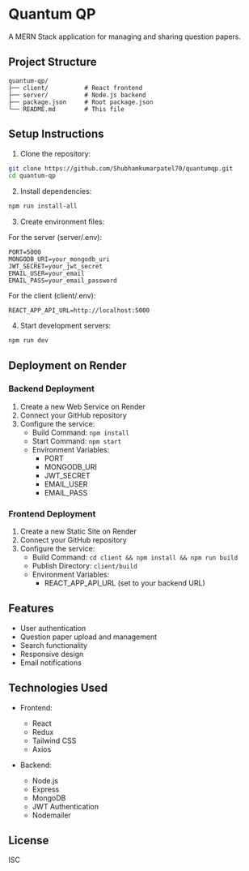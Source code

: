 # Quantum QP

A MERN Stack application for managing and sharing question papers.

## Project Structure

```
quantum-qp/
├── client/          # React frontend
├── server/          # Node.js backend
├── package.json     # Root package.json
└── README.md        # This file
```

## Setup Instructions

1. Clone the repository:
```bash
git clone https://github.com/Shubhamkumarpatel70/quantumqp.git
cd quantum-qp
```

2. Install dependencies:
```bash
npm run install-all
```

3. Create environment files:

For the server (server/.env):
```
PORT=5000
MONGODB_URI=your_mongodb_uri
JWT_SECRET=your_jwt_secret
EMAIL_USER=your_email
EMAIL_PASS=your_email_password
```

For the client (client/.env):
```
REACT_APP_API_URL=http://localhost:5000
```

4. Start development servers:
```bash
npm run dev
```

## Deployment on Render

### Backend Deployment

1. Create a new Web Service on Render
2. Connect your GitHub repository
3. Configure the service:
   - Build Command: `npm install`
   - Start Command: `npm start`
   - Environment Variables:
     - PORT
     - MONGODB_URI
     - JWT_SECRET
     - EMAIL_USER
     - EMAIL_PASS

### Frontend Deployment

1. Create a new Static Site on Render
2. Connect your GitHub repository
3. Configure the service:
   - Build Command: `cd client && npm install && npm run build`
   - Publish Directory: `client/build`
   - Environment Variables:
     - REACT_APP_API_URL (set to your backend URL)

## Features

- User authentication
- Question paper upload and management
- Search functionality
- Responsive design
- Email notifications

## Technologies Used

- Frontend:
  - React
  - Redux
  - Tailwind CSS
  - Axios

- Backend:
  - Node.js
  - Express
  - MongoDB
  - JWT Authentication
  - Nodemailer

## License

ISC 